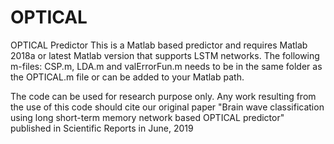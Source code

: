 # OPTICAL
OPTICAL Predictor
This is a Matlab based predictor and requires Matlab 2018a or latest Matlab version that supports LSTM networks. The following m-files: CSP.m, LDA.m and valErrorFun.m needs to be in the same folder as the OPTICAL.m file or can be added to your Matlab path.

The code can be used for research purpose only. Any work resulting from the use of this code should cite our original paper "Brain wave 
classification using long short-term memory network based OPTICAL predictor" published in Scientific Reports in June, 2019
